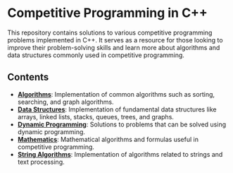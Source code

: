# Competitive Programming in C++

This repository contains solutions to various competitive programming problems implemented in C++. It serves as a resource for those looking to improve their problem-solving skills and learn more about algorithms and data structures commonly used in competitive programming.

## Contents

- **[Algorithms](Algorithms)**: Implementation of common algorithms such as sorting, searching, and graph algorithms.
- **[Data Structures](Data%20Structures)**: Implementation of fundamental data structures like arrays, linked lists, stacks, queues, trees, and graphs.
- **[Dynamic Programming](Dynamic%20Programming)**: Solutions to problems that can be solved using dynamic programming.
- **[Mathematics](Mathematics)**: Mathematical algorithms and formulas useful in competitive programming.
- **[String Algorithms](String%20Algorithms)**: Implementation of algorithms related to strings and text processing.

